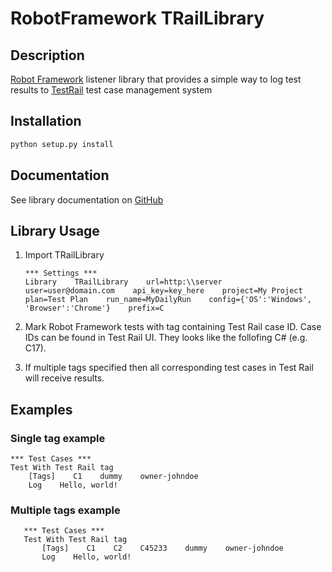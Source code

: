 # RobotFramework TRailLibrary

## Description

[Robot Framework](http://www.robotframework.org) listener library that provides a simple way to log test results to [TestRail](http://www.gurock.com/testrail/) test case management system

## Installation

```python
python setup.py install
```

## Documentation

See library documentation on [GitHub](https://github.com/gennadii-borodin/robotframework-traillibrary/tree/master/docs)

## Library Usage

1. Import TRailLibrary

   ```robot
   *** Settings ***
   Library    TRailLibrary    url=http:\\server    user=user@domain.com    api_key=key_here    project=My Project    plan=Test Plan    run_name=MyDailyRun    config={'OS':'Windows', 'Browser':'Chrome'}    prefix=C

   ```

2. Mark Robot Framework tests with tag containing Test Rail case ID. Case IDs can be found in Test Rail UI. They looks like the follofing C# (e.g. C17).

3. If multiple tags specified then all corresponding test cases in Test Rail will receive results.

## Examples

### Single tag example

   ```robot
   *** Test Cases ***
   Test With Test Rail tag
       [Tags]    C1    dummy    owner-johndoe
       Log    Hello, world!
   ```

### Multiple tags example

```robot
   *** Test Cases ***
   Test With Test Rail tag
       [Tags]    C1    C2    C45233    dummy    owner-johndoe
       Log    Hello, world!
   ```
